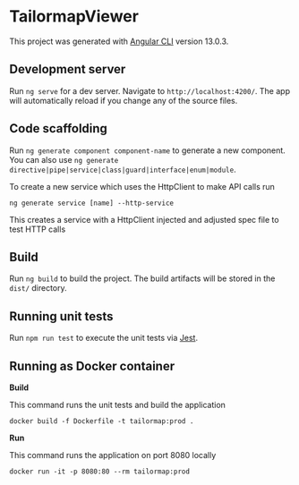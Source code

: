 # TailormapViewer

This project was generated with [Angular CLI](https://github.com/angular/angular-cli) version 13.0.3.

## Development server

Run `ng serve` for a dev server. Navigate to `http://localhost:4200/`. The app will automatically reload if you change any of the source files.

## Code scaffolding

Run `ng generate component component-name` to generate a new component. You can also use `ng generate directive|pipe|service|class|guard|interface|enum|module`.

To create a new service which uses the HttpClient to make API calls run

`ng generate service [name] --http-service`

This creates a service with a HttpClient injected and adjusted spec file to test HTTP calls

## Build

Run `ng build` to build the project. The build artifacts will be stored in the `dist/` directory.

## Running unit tests

Run `npm run test` to execute the unit tests via [Jest](https://jestjs.io).

## Running as Docker container

**Build**

This command runs the unit tests and build the application

`docker build -f Dockerfile -t tailormap:prod .`

**Run**

This command runs the application on port 8080 locally

`docker run -it -p 8080:80 --rm tailormap:prod`
